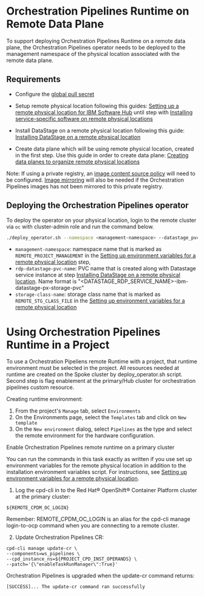 # Orchestration Pipelines Runtime on Remote Data Plane

To support deploying Orchestration Pipelines Runtime on a remote data plane, the Orchestration Pipelines operator needs to be deployed to the management namespace of the physical location associated with the remote data plane.

## Requirements

- Configure the [global pull secret](https://www.ibm.com/docs/en/software-hub/5.1.x?topic=cluster-updating-global-image-pull-secret)

- Setup remote physical location following this guides: [Setting up a remote physical location for IBM Software Hub](https://www.ibm.com/docs/en/software-hub/5.1.x?topic=installing-setting-up-remote-physical-location) until step with [Installing service-specific software on remote physical locations](https://www.ibm.com/docs/en/SSNFH6_5.1.x/hub/install/remote-location-services.html)

- Install DataStage on a remote physical location following this guide: [Installing DataStage on a remote physical location](https://www.ibm.com/docs/en/software-hub/5.1.x?topic=software-installing-datastage-remote-physical-location)

- Create data plane which will be using remote physical location, created in the first step. Use this guide in order to create data plane: [Creating data planes to organize remote physical locations](https://www.ibm.com/docs/en/software-hub/5.1.x?topic=location-creating-data-planes-organize-remote-physical-locations)

Note: If using a private registry, an [image content source policy](https://www.ibm.com/docs/en/software-hub/5.1.x?topic=registry-configuring-image-content-source-policy) will need to be configured. [Image mirroring](https://www.ibm.com/docs/en/software-hub/5.1.x?topic=registry-mirroring-images-directly-private-container) will also be needed if the Orchestration Pipelines images has not been mirrored to this private registry.

## Deploying the Orchestration Pipelines operator

To deploy the operator on your physical location, login to the remote cluster via `oc` with cluster-admin role and run the command below.

```bash
./deploy_operator.sh --namespace <management-namespace> --datastage_pvc <rdp-datastage-pvc-name> --storage_class <storage-class-name>
```

- `management-namespace`: namespace name that is marked as `REMOTE_PROJECT_MANAGEMENT` in the [Setting up environment variables for a remote physical location](https://www.ibm.com/docs/en/software-hub/5.1.x?topic=location-setting-up-environment-variables) step,
- `rdp-datastage-pvc-name`: PVC name that is created along with Datastage service instance at step [Installing DataStage on a remote physical location](https://www.ibm.com/docs/en/SSNFH6_5.1.x/hub/install/remote-location-services.html). Name format is "<DATASTAGE_RDP_SERVICE_NAME>-ibm-datastage-px-storage-pvc"
- `storage-class-name`: storage class name that is marked as `REMOTE_STG_CLASS_FILE` in the [Setting up environment variables for a remote physical location](https://www.ibm.com/docs/en/software-hub/5.1.x?topic=location-setting-up-environment-variables)

# Using Orchestration Pipelines Runtime in a Project

To use a Orchestration Pipeliens remote Runtime with a project, that runtime environment must be selected in the project. All resources needed at runtime are created on the Spoke cluster by deploy_operator.sh script. Second step is flag enablement at the primary/Hub cluster for orchestration pipelines custom resource.

Creating runtime environment:

1. From the project's `Manage` tab, select `Environments`
2. On the Environments page, select the `Templates` tab and click on `New template`
3. On the `New environment` dialog, select `Pipelines` as the type and select the remote environment for the hardware configuration.

Enable Orchestration Pipelines remote runtime on a primary cluster

You can run the commands in this task exactly as written if you use set up environment variables for the remote physical location in addition to the installation environment variables script. For instructions, see [Setting up environment variables for a remote physical location](https://www.ibm.com/docs/en/software-hub/5.1.x?topic=location-setting-up-environment-variables).

1. Log the cpd-cli in to the Red Hat® OpenShift® Container Platform cluster at the primary cluster:
```
${REMOTE_CPDM_OC_LOGIN}
```
Remember: REMOTE_CPDM_OC_LOGIN is an alias for the cpd-cli manage login-to-ocp command when you are connecting to a remote cluster.

2. Update Orchestration Pipelines CR:
```
cpd-cli manage update-cr \
--components=ws_pipelines \
--cpd_instance_ns=${PROJECT_CPD_INST_OPERANDS} \
--patch='{\"enableTaskRunManager\":True}'
```
Orchestration Pipelines is upgraded when the update-cr command returns:
```
[SUCCESS]... The update-cr command ran successfully
```

